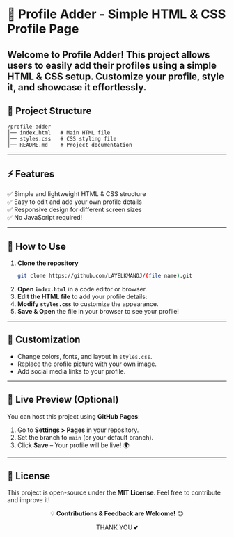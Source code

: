  # 📌 Profile Adder - Simple HTML & CSS Profile Page

Welcome to **Profile Adder**! This project allows users to easily add their profiles using a simple **HTML & CSS** setup. Customize your profile, style it, and showcase it effortlessly.
---

## 📂 Project Structure        
```
/profile-adder
│── index.html   # Main HTML file
│── styles.css   # CSS styling file
│── README.md    # Project documentation
```

---
  

## ⚡ Features
✅ Simple and lightweight HTML & CSS structure     
✅ Easy to edit and add your own profile details  
✅ Responsive design for different screen sizes  
✅ No JavaScript required!  

---

## 🚀 How to Use

1. **Clone the repository**  
   ```sh
   git clone https://github.com/LAYELKMANOJ/(file name).git  
   ```
2. **Open `index.html`** in a code editor or browser.  
3. **Edit the HTML file** to add your profile details:  
4. **Modify `styles.css`** to customize the appearance.  
5. **Save & Open** the file in your browser to see your profile!  

---

## 🎨 Customization
- Change colors, fonts, and layout in `styles.css`.  
- Replace the profile picture with your own image.  
- Add social media links to your profile.  

---

## 🔗 Live Preview (Optional)
You can host this project using **GitHub Pages**:  
1. Go to **Settings > Pages** in your repository.  
2. Set the branch to `main` (or your default branch).  
3. Click **Save** – Your profile will be live! 🌍  

---

## 📜 License
This project is open-source under the **MIT License**. Feel free to contribute and improve it!  

<p align="center">💡 <b>Contributions & Feedback are Welcome!</b> 😊</p>

<p align="center">THANK YOU 💕</p>

